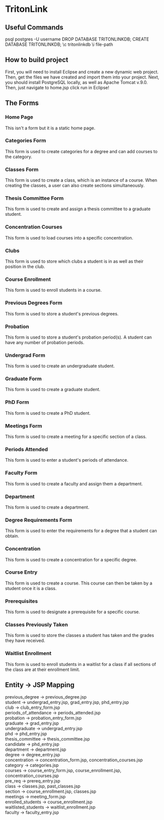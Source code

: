 # TritonLink

## Useful Commands
psql postgres -U username
DROP DATABASE TRITONLINKDB;
CREATE DATABASE TRITONLINKDB;
\c tritonlinkdb
\i file-path

## How to build project

First, you will need to install Eclipse and create a new dynamic web project. Then, get the files we have created and import them into your project. Next, you should install PostgreSQL locally, as well as Apache Tomcat v.9.0. Then, just navigate to home.jsp click run in Eclipse!

## The Forms

### Home Page

This isn't a form but it is a static home page.

### Categories Form

This form is used to create categories for a degree and can add courses to the category.

### Classes Form

This form is used to create a class, which is an instance of a course. When creating the classes, a user can also create sections simultaneously.


### Thesis Committee Form

This form is used to create and assign a thesis committee to a graduate student. 

### Concentration Courses

This form is used to load courses into a specific concentration.

### Clubs

This form is used to store which clubs a student is in as well as their position in the club.

### Course Enrollment

This form is used to enroll students in a course. 

### Previous Degrees Form

This form is used to store a student's previous degrees. 

### Probation

This form is used to store a student's probation period(s). A student can have any number of probation periods.

### Undergrad Form 

This form is used to create an undergraduate student.

### Graduate Form

This form is used to create a graduate student.

### PhD Form

This form is used to create a PhD student.

### Meetings Form

This form is used to create a meeting for a specific section of a class.

### Periods Attended 

This form is used to enter a student's periods of attendance.

### Faculty Form

This form is used to create a faculty and assign them a department.

### Department

This form is used to create a department.

### Degree Requirements Form

This form is used to enter the requirements for a degree that a student can obtain.

### Concentration

This form is used to create a concentration for a specific degree.

### Course Entry

This form is used to create a course. This course can then be taken by a student once it is a class.

### Prerequisites

This form is used to designate a prerequisite for a specific course.

### Classes Previously Taken

This form is used to store the classes a student has taken and the grades they have received.

### Waitlist Enrollment

This form is used to enroll students in a waitlist for a class if all sections of the class are at their enrollment limit.

## Entity &#8594; JSP Mapping
previous_degree &#8594; previous_degree.jsp\
student &#8594; undergrad_entry.jsp, grad_entry.jsp, phd_entry.jsp\
club &#8594; club_entry_form.jsp\
periods_of_attendance &#8594; periods_attended.jsp\
probation &#8594; probation_entry_form.jsp\
graduate &#8594; grad_entry.jsp\
undergraduate &#8594; undergrad_entry.jsp\
phd &#8594; phd_entry.jsp\
thesis_committee &#8594; thesis_committee.jsp\
candidate &#8594; phd_entry.jsp\
department &#8594; department.jsp\
degree &#8594; degree_entry.jsp\
concentration &#8594; concentration_form.jsp, concentration_courses.jsp\
category &#8594; categories.jsp\
courses &#8594; course_entry_form.jsp, course_enrollment.jsp, concentration_courses.jsp\
pre_req &#8594; prereq_entry.jsp\
class &#8594; classes.jsp, past_classes.jsp\
section &#8594; course_enrollment.jsp, classes.jsp\
meetings &#8594; meeting_form.jsp\
enrolled_students &#8594; course_enrollment.jsp\
waitlisted_students &#8594; waitlist_enrollment.jsp\
faculty &#8594; faculty_entry.jsp
